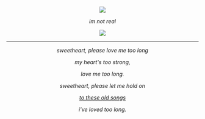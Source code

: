 <h6 align=center>

<img src="https://64.media.tumblr.com/b0b8182e3216c710e5c4d2251201af49/b3d83bbf44993478-9a/s100x200/00f5774708742ebfeed9ea6b5498f3f67d31b173.gifv"/>

im not real



<img src="https://tchai.carrd.co/assets/images/gallery06/877fee83.png?v=4565042c"/>

***

sweetheart, please love me too long

my heart's too strong,

love me too long.



sweetheart, please let me hold on

[to these old songs](https://youtu.be/HI13k8vFfqo?si=-BzydPdHGVVZL8Hu)

i've loved too long.


